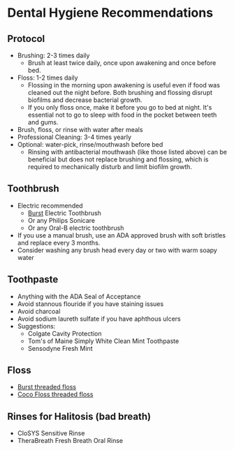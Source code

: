 # Dental Hygiene Recommendations

## Protocol
- Brushing: 2-3 times daily
	- Brush at least twice daily, once upon awakening and once before bed.
- Floss: 1-2 times daily
	- Flossing in the morning upon awakening is useful even if food was cleaned out the night before. Both brushing and flossing disrupt biofilms and decrease bacterial growth.
	- If you only floss once, make it before you go to bed at night. It's essential not to go to sleep with food in the pocket between teeth and gums.
- Brush, floss, or rinse with water after meals
- Professional Cleaning: 3-4 times yearly
- Optional: water-pick, rinse/mouthwash before bed
	- Rinsing with antibacterial mouthwash (like those listed above) can be beneficial but does not replace brushing and flossing, which is required to mechanically disturb and limit biofilm growth.

## Toothbrush
- Electric recommended
	- [Burst](https://amzn.to/3kb63EH) Electric Toothbrush
	- Or any Philips Sonicare
	- Or any Oral-B electric toothbrush
- If you use a manual brush, use an ADA approved brush with soft bristles and replace every 3 months.
- Consider washing any brush head every day or two with warm soapy water

## Toothpaste
- Anything with the ADA Seal of Acceptance
- Avoid stannous flouride if you have staining issues
- Avoid charcoal
- Avoid sodium laureth sulfate if you have aphthous ulcers
- Suggestions:
	- Colgate Cavity Protection
	- Tom's of Maine Simply White Clean Mint Toothpaste
	- Sensodyne Fresh Mint

## Floss
- [Burst threaded floss](https://amzn.to/3H6Lrqa)
- [Coco Floss threaded floss](https://amzn.to/3QEeDYC)

## Rinses for Halitosis (bad breath)
- CloSYS Sensitive Rinse
- TheraBreath Fresh Breath Oral Rinse

